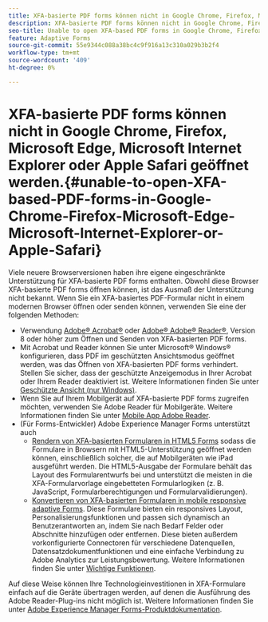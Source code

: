 ```yaml
---
title: XFA-basierte PDF forms können nicht in Google Chrome, Firefox, Microsoft Edge, Microsoft Internet Explorer oder Apple Safari geöffnet werden.
description: XFA-basierte PDF forms können nicht in Google Chrome, Firefox, Microsoft Edge, Microsoft Internet Explorer oder Apple Safari geöffnet werden.
seo-title: Unable to open XFA-based PDF forms in Google Chrome, Firefox, Microsoft Edge, Microsoft Internet Explorer, or Apple Safari
feature: Adaptive Forms
source-git-commit: 55e9344c088a38bc4c9f916a13c310a029b3b2f4
workflow-type: tm+mt
source-wordcount: '409'
ht-degree: 0%

---
```



# XFA-basierte PDF forms können nicht in Google Chrome, Firefox, Microsoft Edge, Microsoft Internet Explorer oder Apple Safari geöffnet werden.{#unable-to-open-XFA-based-PDF-forms-in-Google-Chrome-Firefox-Microsoft-Edge-Microsoft-Internet-Explorer-or-Apple-Safari}

Viele neuere Browserversionen haben ihre eigene eingeschränkte Unterstützung für XFA-basierte PDF forms enthalten. Obwohl diese Browser XFA-basierte PDF forms öffnen können, ist das Ausmaß der Unterstützung nicht bekannt. Wenn Sie ein XFA-basiertes PDF-Formular nicht in einem modernen Browser öffnen oder senden können, verwenden Sie eine der folgenden Methoden:

* Verwendung [Adobe® Acrobat®](https://www.adobe.com/acrobat.html) oder [Adobe® Adobe® Reader®](https://get.adobe.com/de/reader/), Version 8 oder höher zum Öffnen und Senden von XFA-basierten PDF forms.
* Mit Acrobat und Reader können Sie unter Microsoft® Windows® konfigurieren, dass PDF im geschützten Ansichtsmodus geöffnet werden, was das Öffnen von XFA-basierten PDF forms verhindert. Stellen Sie sicher, dass der geschützte Anzeigemodus in Ihrer Acrobat oder Ihrem Reader deaktiviert ist. Weitere Informationen finden Sie unter [Geschützte Ansicht (nur Windows)](https://helpx.adobe.com/in/reader/using/protected-mode-windows.html).
* Wenn Sie auf Ihrem Mobilgerät auf XFA-basierte PDF forms zugreifen möchten, verwenden Sie Adobe Reader für Mobilgeräte. Weitere Informationen finden Sie unter [Mobile App Adobe Reader](https://www.adobe.com/in/acrobat/mobile/acrobat-reader.html).
* (Für Forms-Entwickler) Adobe Experience Manager Forms unterstützt auch
   * [Rendern von XFA-basierten Formularen in HTML5 Forms](https://experienceleague.adobe.com/docs/experience-manager-65/forms/html5-forms/introduction.html?#key-capabilities-of-html-forms-br) sodass die Formulare in Browsern mit HTML5-Unterstützung geöffnet werden können, einschließlich solcher, die auf Mobilgeräten wie iPad ausgeführt werden. Die HTML5-Ausgabe der Formulare behält das Layout des Formularentwurfs bei und unterstützt die meisten in die XFA-Formularvorlage eingebetteten Formularlogiken (z. B. JavaScript, Formularberechtigungen und Formularvalidierungen).
   * [Konvertieren von XFA-basierten Formularen in mobile responsive adaptive Forms](https://experienceleague.adobe.com/docs/experience-manager-65/forms/adaptive-forms-basic-authoring/creating-adaptive-form.html?#create-an-adaptive-form-based-on-an-xfa-form-template). Diese Formulare bieten ein responsives Layout, Personalisierungsfunktionen und passen sich dynamisch an Benutzerantworten an, indem Sie nach Bedarf Felder oder Abschnitte hinzufügen oder entfernen. Diese bieten außerdem vorkonfigurierte Connectoren für verschiedene Datenquellen, Datensatzdokumentfunktionen und eine einfache Verbindung zu Adobe Analytics zur Leistungsbewertung. Weitere Informationen finden Sie unter [Wichtige Funktionen](https://experienceleague.adobe.com/docs/experience-manager-cloud-service/content/forms/key-features.html).

Auf diese Weise können Ihre Technologieinvestitionen in XFA-Formulare einfach auf die Geräte übertragen werden, auf denen die Ausführung des Adobe Reader-Plug-ins nicht möglich ist. Weitere Informationen finden Sie unter [Adobe Experience Manager Forms-Produktdokumentation](https://experienceleague.adobe.com/docs/experience-manager-cloud-service/content/forms/home.html).
